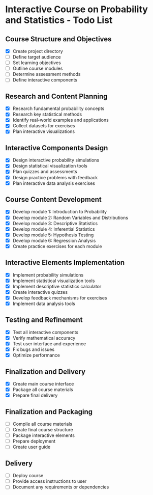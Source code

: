 # Interactive Course on Probability and Statistics - Todo List

## Course Structure and Objectives
- [x] Create project directory
- [ ] Define target audience
- [ ] Set learning objectives
- [ ] Outline course modules
- [ ] Determine assessment methods
- [ ] Define interactive components

## Research and Content Planning
- [x] Research fundamental probability concepts
- [x] Research key statistical methods
- [x] Identify real-world examples and applications
- [x] Collect datasets for exercises
- [x] Plan interactive visualizations

## Interactive Components Design
- [x] Design interactive probability simulations
- [x] Design statistical visualization tools
- [x] Plan quizzes and assessments
- [x] Design practice problems with feedback
- [x] Plan interactive data analysis exercises

## Course Content Development
- [x] Develop module 1: Introduction to Probability
- [x] Develop module 2: Random Variables and Distributions
- [x] Develop module 3: Descriptive Statistics
- [x] Develop module 4: Inferential Statistics
- [x] Develop module 5: Hypothesis Testing
- [x] Develop module 6: Regression Analysis
- [x] Create practice exercises for each module

## Interactive Elements Implementation
- [x] Implement probability simulations
- [x] Implement statistical visualization tools
- [x] Implement descriptive statistics calculator
- [x] Create interactive quizzes
- [x] Develop feedback mechanisms for exercises
- [x] Implement data analysis tools

## Testing and Refinement
- [x] Test all interactive components
- [x] Verify mathematical accuracy
- [x] Test user interface and experience
- [x] Fix bugs and issues
- [x] Optimize performance

## Finalization and Delivery
- [x] Create main course interface
- [x] Package all course materials
- [x] Prepare final delivery

## Finalization and Packaging
- [ ] Compile all course materials
- [ ] Create final course structure
- [ ] Package interactive elements
- [ ] Prepare deployment
- [ ] Create user guide

## Delivery
- [ ] Deploy course
- [ ] Provide access instructions to user
- [ ] Document any requirements or dependencies
